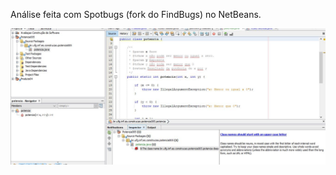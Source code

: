 Análise feita com Spotbugs (fork do FindBugs) no NetBeans.


![Análise Estática](https://github.com/MSSDavid/ls2017/blob/master/analise-estatica/NEtbeans%20-%201.JPG)
